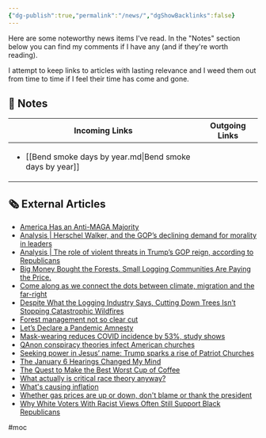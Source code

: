 ```yaml
---
{"dg-publish":true,"permalink":"/news/","dgShowBacklinks":false}
---
```



Here are some noteworthy news items I've read. In the "Notes" section below you can find my comments if I have any (and if they're worth reading).

I attempt to keep links to articles with lasting relevance and I weed them out from time to time if I feel their time has come and gone.

## 📔 Notes

| Incoming Links                                                             | Outgoing Links |
| -------------------------------------------------------------------------- | -------------- |
| <ul><li>[[Bend smoke days by year.md\\|Bend smoke days by year]]</li></ul> | <ul></ul>      |


## 🗞 External Articles

- [America Has an Anti-MAGA Majority](https://www.theatlantic.com/ideas/archive/2022/11/america-has-anti-maga-majority/672047/)
- [Analysis | Herschel Walker, and the GOP’s declining demand for morality in leaders](https://www.washingtonpost.com/politics/2022/10/05/walker-republican-moral-politicians/?utm_source=rss&utm_medium=referral&utm_campaign=wp_politics)
- [Analysis | The role of violent threats in Trump’s GOP reign, according to Republicans](https://www.washingtonpost.com/politics/2021/12/11/republicans-repeatedly-point-violent-threats-key-trumps-gop-rein/?utm_source=rss&utm_medium=referral&utm_campaign=wp_politics)
- [Big Money Bought the Forests. Small Logging Communities Are Paying the Price.](https://features.propublica.org/oregon-timber/severance-tax-cut-wall-street-private-logging-companies/#965774)
- [Come along as we connect the dots between climate, migration and the far-right](https://www.npr.org/2022/10/03/1125746902/climate-change-migration-far-right-political-extremism)
- [Despite What the Logging Industry Says, Cutting Down Trees Isn’t Stopping Catastrophic Wildfires](https://www.propublica.org/article/despite-what-the-logging-industry-says-cutting-down-trees-isnt-stopping-catastrophic-wildfires)
- [Forest management not so clear cut](https://www.streetroots.org/news/2021/08/17/forest-management-not-so-clear-cut)
- [Let’s Declare a Pandemic Amnesty](https://www.theatlantic.com/ideas/archive/2022/10/covid-response-forgiveness/671879/?utm_source=feed)
- [Mask-wearing reduces COVID incidence by 53%, study shows](https://www.axios.com/2021/11/18/covid-spread-mask-wearing-incidence-study)
- [QAnon conspiracy theories infect American churches](https://www.axios.com/2021/05/31/qanon-churches-popular-religion-conspiracy-theory)
- [Seeking power in Jesus’ name: Trump sparks a rise of Patriot Churches](https://www.washingtonpost.com/religion/2020/10/26/trump-christian-nationalism-patriot-church/?utm_source=rss&utm_medium=referral&utm_campaign=wp_politics)
- [The January 6 Hearings Changed My Mind](https://www.theatlantic.com/ideas/archive/2022/10/january-6-hearings-final-change-mind/671731/)
- [The Quest to Make the Best Worst Cup of Coffee](https://www.theatlantic.com/science/archive/2022/11/vietnam-robusta-coffee-revolution-climate-change/672079/?utm_source=feed)
- [What actually is critical race theory anyway?](https://qz.com/2028059/what-is-critical-race-theory/)
- [What's causing inflation](https://www.npr.org/2022/06/27/1107961501/whats-causing-inflation)
- [Whether gas prices are up or down, don't blame or thank the president](https://www.npr.org/2022/10/27/1131675651/gas-prices-oil-fuel-rising-president)
- [Why White Voters With Racist Views Often Still Support Black Republicans](https://fivethirtyeight.com/features/why-racist-white-voters-often-favor-black-republicans/)


#moc 